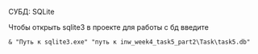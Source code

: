 СУБД: SQLite

Чтобы открыть sqlite3 в проекте для работы с бд введите 
```
& "Путь к sqlite3.exe" "путь к inw_week4_task5_part2\Task\task5.db"
```

